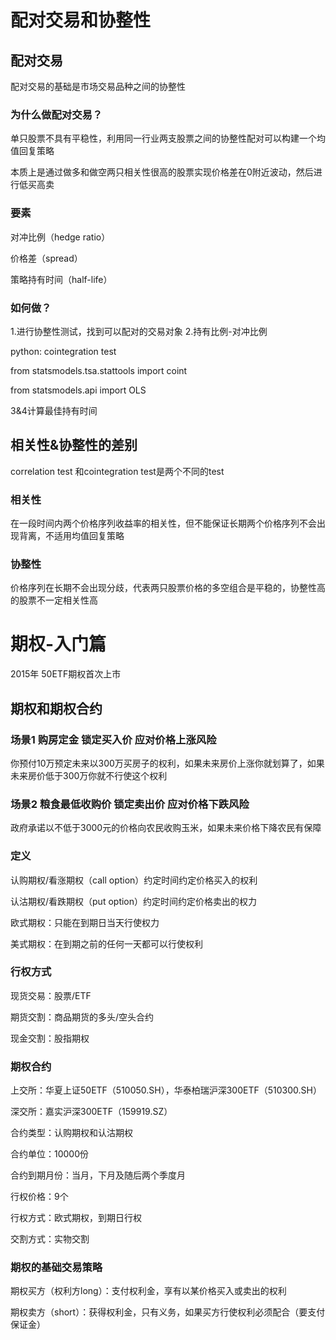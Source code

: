 # 配对交易和协整性

## 配对交易

配对交易的基础是市场交易品种之间的协整性

### 为什么做配对交易？

单只股票不具有平稳性，利用同一行业两支股票之间的协整性配对可以构建一个均值回复策略

本质上是通过做多和做空两只相关性很高的股票实现价格差在0附近波动，然后进行低买高卖

### 要素

对冲比例（hedge ratio）

价格差（spread）

策略持有时间（half-life）

### 如何做？

1.进行协整性测试，找到可以配对的交易对象
2.持有比例-对冲比例

python: cointegration test

from statsmodels.tsa.stattools import coint

from statsmodels.api import OLS

3&4计算最佳持有时间



## 相关性&协整性的差别

correlation test 和cointegration test是两个不同的test

### 相关性

在一段时间内两个价格序列收益率的相关性，但不能保证长期两个价格序列不会出现背离，不适用均值回复策略

### 协整性

价格序列在长期不会出现分歧，代表两只股票价格的多空组合是平稳的，协整性高的股票不一定相关性高



# 期权-入门篇

2015年 50ETF期权首次上市

## 期权和期权合约

### 场景1 购房定金 锁定买入价 应对价格上涨风险

你预付10万预定未来以300万买房子的权利，如果未来房价上涨你就划算了，如果未来房价低于300万你就不行使这个权利

### 场景2 粮食最低收购价 锁定卖出价 应对价格下跌风险

政府承诺以不低于3000元的价格向农民收购玉米，如果未来价格下降农民有保障

### 定义

认购期权/看涨期权（call option）约定时间约定价格买入的权利

认沽期权/看跌期权（put option）约定时间约定价格卖出的权力

欧式期权：只能在到期日当天行使权力

美式期权：在到期之前的任何一天都可以行使权利

### 行权方式

现货交易：股票/ETF

期货交割：商品期货的多头/空头合约

现金交割：股指期权

### 期权合约

上交所：华夏上证50ETF（510050.SH），华泰柏瑞沪深300ETF（510300.SH）

深交所：嘉实沪深300ETF（159919.SZ）

合约类型：认购期权和认沽期权

合约单位：10000份

合约到期月份：当月，下月及随后两个季度月

行权价格：9个

行权方式：欧式期权，到期日行权

交割方式：实物交割

### 期权的基础交易策略

期权买方（权利方long）：支付权利金，享有以某价格买入或卖出的权利

期权卖方（short）：获得权利金，只有义务，如果买方行使权利必须配合（要支付保证金）





